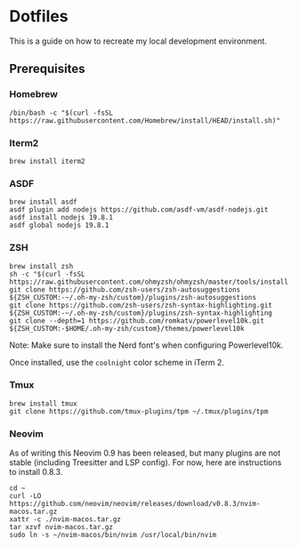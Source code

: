 # Dotfiles

This is a guide on how to recreate my local development environment.

## Prerequisites

### Homebrew

```
/bin/bash -c "$(curl -fsSL https://raw.githubusercontent.com/Homebrew/install/HEAD/install.sh)"
```

### Iterm2

```
brew install iterm2
```

### ASDF

```
brew install asdf
asdf plugin add nodejs https://github.com/asdf-vm/asdf-nodejs.git
asdf install nodejs 19.8.1
asdf global nodejs 19.8.1
```

### ZSH

```
brew install zsh
sh -c "$(curl -fsSL https://raw.githubusercontent.com/ohmyzsh/ohmyzsh/master/tools/install.sh)"
git clone https://github.com/zsh-users/zsh-autosuggestions ${ZSH_CUSTOM:-~/.oh-my-zsh/custom}/plugins/zsh-autosuggestions
git clone https://github.com/zsh-users/zsh-syntax-highlighting.git ${ZSH_CUSTOM:-~/.oh-my-zsh/custom}/plugins/zsh-syntax-highlighting
git clone --depth=1 https://github.com/romkatv/powerlevel10k.git ${ZSH_CUSTOM:-$HOME/.oh-my-zsh/custom}/themes/powerlevel10k
```

Note: Make sure to install the Nerd font's when configuring Powerlevel10k.

Once installed, use the `coolnight` color scheme in iTerm 2.

### Tmux

```
brew install tmux
git clone https://github.com/tmux-plugins/tpm ~/.tmux/plugins/tpm
```

### Neovim

As of writing this Neovim 0.9 has been released, but many plugins are not stable (including Treesitter and LSP config). For now, here are instructions to install 0.8.3.

```
cd ~
curl -LO https://github.com/neovim/neovim/releases/download/v0.8.3/nvim-macos.tar.gz
xattr -c ./nvim-macos.tar.gz
tar xzvf nvim-macos.tar.gz
sudo ln -s ~/nvim-macos/bin/nvim /usr/local/bin/nvim
```

